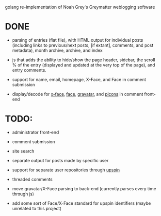 golang re-implementation of Noah Grey's Greymatter weblogging software

# DONE

* parsing of entries (flat file), with HTML output for individual posts (including links to previous/next posts, [if extant], comments, and post metadata), month archive, archive, and index

* js that adds the ability to hide/show the page header, sidebar, the scroll % of the entry (displayed and updated at the very top of the page), and entry comments.

* support for name, email, homepage, X-Face, and Face in comment submission

* display/decode for [x-face](http://users.cecs.anu.edu.au/~jaa/), [face](http://quimby.gnus.org/circus/face/), [gravatar](http://en.gravatar.com/), and [picons](http://kinzler.com/ftp/faces/picons/) in comment front-end

# TODO:

* administrator front-end

* comment submission

* site search

* separate output for posts made by specific user

* support for separate user repositories through [upspin](https://github.com/upspin/upspin)

* threaded comments

* move gravatar/X-Face parsing to back-end (currently parses every time through js)

* add some sort of Face/X-Face standard for upspin identifiers (maybe unrelated to this project)





